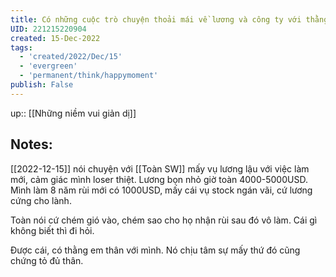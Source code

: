 ```yaml
---
title: Có những cuộc trò chuyện thoải mái về lương và công ty với thằng em trong công ty
UID: 221215220904
created: 15-Dec-2022
tags:
  - 'created/2022/Dec/15'
  - 'evergreen'
  - 'permanent/think/happymoment'
publish: False
---
```

up:: [[Những niềm vui giản dị]]
## Notes:
[[2022-12-15]] nói chuyện với [[Toàn SW]] mấy vụ lương lậu với việc làm mới, cảm giác mình loser thiệt. Lương bọn nhỏ giờ toàn 4000-5000USD. Mình làm 8 năm rùi mới có 1000USD, mấy cái vụ stock ngán vãi, cứ lương cứng cho lành.

Toàn nói cứ chém gió vào, chém sao cho họ nhận rùi sau đó vô làm. Cái gì không biết thì đi hỏi.

Được cái, có thằng em thân với mình. Nó chịu tâm sự mấy thứ đó cũng chứng tỏ đủ thân.